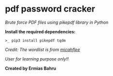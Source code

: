 # pdf password cracker

*Brute force PDF files using pikepdf library in Python*

**Install the required dependencies:**

`>_ pip3 install pikepdf tqdm`


*Credit: The wordlist is from [micahflee]("https://github.com/micahflee/phpass_crack/blob/master/wordlist.txt")*

*User for learning purpose only!!*

**Created by Ermias Bahru**